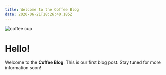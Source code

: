 ```yaml
---
title: Welcome to the Coffee Blog
date: 2020-06-21T18:26:40.185Z
---
```

![coffee cup](/img/coffee.jpeg "A delicious cup of coffee")

# Hello!

Welcome to the **Coffee Blog**. This is our first blog post. Stay tuned for more information soon!